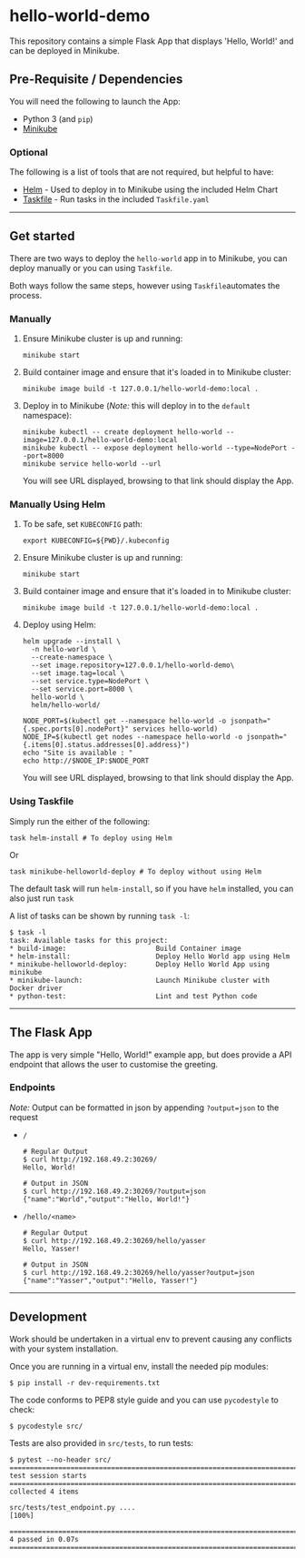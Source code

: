 # hello-world-demo

This repository contains a simple Flask App that displays 'Hello, World!' and can be deployed in Minikube.

## Pre-Requisite / Dependencies

You will need the following to launch the App:

  - Python 3 (and `pip`)
  - [Minikube](https://minikube.sigs.k8s.io/docs/) 

### Optional

The following is a list of tools that are not required, but helpful to have:

  - [Helm](https://helm.sh/) - Used to deploy in to Minikube using the included Helm Chart
  - [Taskfile](https://taskfile.dev/) - Run tasks in the included `Taskfile.yaml`

---
## Get started

  There are two ways to deploy the `hello-world` app in to Minikube, you can deploy manually or you can using `Taskfile`.

  Both ways follow the same steps, however using `Taskfile`automates the process.

### Manually
1. Ensure Minikube cluster is up and running: 

    ```shell
    minikube start
    ```

2. Build container image and ensure that it's loaded in to Minikube cluster: 

    ```shell
    minikube image build -t 127.0.0.1/hello-world-demo:local .
    ```
3. Deploy in to Minikube (_Note:_ this will deploy in to the `default` namespace):

    ```shell
    minikube kubectl -- create deployment hello-world --image=127.0.0.1/hello-world-demo:local
    minikube kubectl -- expose deployment hello-world --type=NodePort --port=8000
    minikube service hello-world --url
    ```
    You will see URL displayed, browsing to that link should display the App.

### Manually Using Helm

1. To be safe, set `KUBECONFIG` path:

    ```shell
    export KUBECONFIG=${PWD}/.kubeconfig
    ```
2. Ensure Minikube cluster is up and running:

    ```shell
    minikube start
    ```

3. Build container image and ensure that it's loaded in to Minikube cluster: 

    ```shell
    minikube image build -t 127.0.0.1/hello-world-demo:local .
    ```
4. Deploy using Helm:

    ```shell
    helm upgrade --install \
      -n hello-world \
      --create-namespace \
      --set image.repository=127.0.0.1/hello-world-demo\
      --set image.tag=local \
      --set service.type=NodePort \
      --set service.port=8000 \
      hello-world \
      helm/hello-world/
    
    NODE_PORT=$(kubectl get --namespace hello-world -o jsonpath="{.spec.ports[0].nodePort}" services hello-world)
    NODE_IP=$(kubectl get nodes --namespace hello-world -o jsonpath="{.items[0].status.addresses[0].address}")
    echo "Site is available : "
    echo http://$NODE_IP:$NODE_PORT
    ```
    You will see URL displayed, browsing to that link should display the App.

### Using Taskfile

Simply run the either of the following:

```shell
task helm-install # To deploy using Helm
```
Or
```shell
task minikube-helloworld-deploy # To deploy without using Helm
```

The default task will run `helm-install`, so if you have `helm` installed, you can also just run `task`

A list of tasks can be shown by running `task -l`:

```shell
$ task -l
task: Available tasks for this project:
* build-image:                      Build Container image
* helm-install:                     Deploy Hello World app using Helm
* minikube-helloworld-deploy:       Deploy Hello World App using minikube
* minikube-launch:                  Launch Minikube cluster with Docker driver
* python-test:                      Lint and test Python code
```
---
## The Flask App

The app is very simple "Hello, World!" example app, but does provide a API endpoint that allows the user to customise the greeting.

### Endpoints

_Note:_ Output can be formatted in json by appending `?output=json` to the request

- `/`     
    
    ```shell
    # Regular Output
    $ curl http://192.168.49.2:30269/
    Hello, World!
    
    # Output in JSON
    $ curl http://192.168.49.2:30269/?output=json
    {"name":"World","output":"Hello, World!"}
    ```

-  `/hello/<name>`
    ```shell
    # Regular Output
    $ curl http://192.168.49.2:30269/hello/yasser
    Hello, Yasser!

    # Output in JSON
    $ curl http://192.168.49.2:30269/hello/yasser?output=json
    {"name":"Yasser","output":"Hello, Yasser!"}
    ```
---

## Development

Work should be undertaken in a virtual env to prevent causing any conflicts with your system installation.

Once you are running in a virtual env, install the needed pip modules:

```shell
$ pip install -r dev-requirements.txt
```

The code conforms to PEP8 style guide and you can use `pycodestyle` to check:

```shell
$ pycodestyle src/
```

Tests are also provided in `src/tests`, to run tests:

```shell
$ pytest --no-header src/
====================================================================================== test session starts ======================================================================================
collected 4 items

src/tests/test_endpoint.py ....                                                                                                                                                           [100%]

======================================================================================= 4 passed in 0.07s =======================================================================================
```